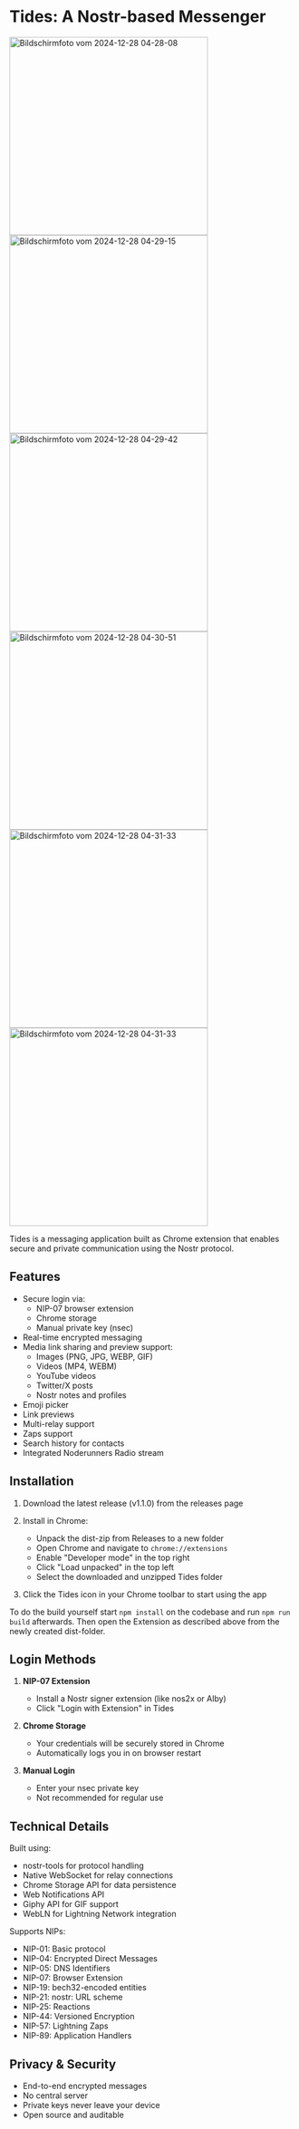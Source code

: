 # Tides: A Nostr-based Messenger

<img src="https://github.com/user-attachments/assets/cb262f4b-6275-43a3-bbb9-eefdd2f3740b" width="350" alt="Bildschirmfoto vom 2024-12-28 04-28-08">

<img src="https://github.com/user-attachments/assets/3c9a6ea2-7deb-4688-a666-2ad9fe09d328" width="350" alt="Bildschirmfoto vom 2024-12-28 04-29-15">

<img src="https://github.com/user-attachments/assets/da4e469a-4cbf-4935-a4fe-deb211a98c3b" width="350" alt="Bildschirmfoto vom 2024-12-28 04-29-42">


<img src="https://github.com/user-attachments/assets/f83a865e-7aee-470d-bad1-e5e765004e3d" width="350" alt="Bildschirmfoto vom 2024-12-28 04-30-51">

<img src="https://github.com/user-attachments/assets/7826fcc3-9415-4b01-975c-b1c3a0132665" width="350" alt="Bildschirmfoto vom 2024-12-28 04-31-33">

<img src="https://github.com/user-attachments/assets/fa411735-feda-4f4e-af4d-f4376d3abd71" width="350" alt="Bildschirmfoto vom 2024-12-28 04-31-33">


Tides is a messaging application built as Chrome extension that enables secure and private communication using the Nostr protocol.

## Features

- Secure login via:
  - NIP-07 browser extension 
  - Chrome storage
  - Manual private key (nsec)
- Real-time encrypted messaging
- Media link sharing and preview support:
  - Images (PNG, JPG, WEBP, GIF)
  - Videos (MP4, WEBM)
  - YouTube videos
  - Twitter/X posts
  - Nostr notes and profiles
- Emoji picker
- Link previews
- Multi-relay support
- Zaps support 
- Search history for contacts
- Integrated Noderunners Radio stream


## Installation

1. Download the latest release (v1.1.0) from the releases page

2. Install in Chrome:
   - Unpack the dist-zip from Releases to a new folder
   - Open Chrome and navigate to `chrome://extensions`
   - Enable "Developer mode" in the top right
   - Click "Load unpacked" in the top left
   - Select the downloaded and unzipped Tides folder

4. Click the Tides icon in your Chrome toolbar to start using the app


To do the build yourself start ```npm install``` on the codebase and run ```npm run build``` afterwards. Then open the Extension as described above from the newly created dist-folder.


## Login Methods

1. **NIP-07 Extension**
   - Install a Nostr signer extension (like nos2x or Alby)
   - Click "Login with Extension" in Tides

2. **Chrome Storage**
   - Your credentials will be securely stored in Chrome
   - Automatically logs you in on browser restart

3. **Manual Login**
   - Enter your nsec private key
   - Not recommended for regular use

## Technical Details

Built using:
- nostr-tools for protocol handling
- Native WebSocket for relay connections
- Chrome Storage API for data persistence
- Web Notifications API
- Giphy API for GIF support
- WebLN for Lightning Network integration

Supports NIPs:
- NIP-01: Basic protocol
- NIP-04: Encrypted Direct Messages
- NIP-05: DNS Identifiers
- NIP-07: Browser Extension
- NIP-19: bech32-encoded entities
- NIP-21: nostr: URL scheme
- NIP-25: Reactions
- NIP-44: Versioned Encryption
- NIP-57: Lightning Zaps
- NIP-89: Application Handlers

## Privacy & Security

- End-to-end encrypted messages
- No central server
- Private keys never leave your device
- Open source and auditable


